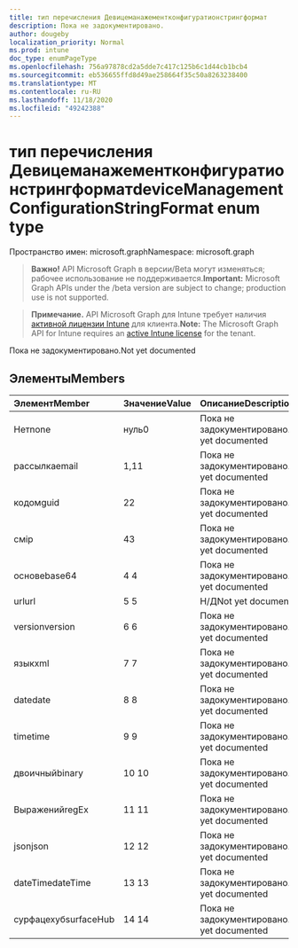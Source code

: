 ```yaml
---
title: тип перечисления Девицеманажементконфигуратионстрингформат
description: Пока не задокументировано.
author: dougeby
localization_priority: Normal
ms.prod: intune
doc_type: enumPageType
ms.openlocfilehash: 756a97878cd2a5dde7c417c125b6c1d44cb1bcb4
ms.sourcegitcommit: eb536655ffd8d49ae258664f35c50a8263238400
ms.translationtype: MT
ms.contentlocale: ru-RU
ms.lasthandoff: 11/18/2020
ms.locfileid: "49242388"
---
```

# <a name="devicemanagementconfigurationstringformat-enum-type"></a><span data-ttu-id="9c74f-103">тип перечисления Девицеманажементконфигуратионстрингформат</span><span class="sxs-lookup"><span data-stu-id="9c74f-103">deviceManagementConfigurationStringFormat enum type</span></span>

<span data-ttu-id="9c74f-104">Пространство имен: microsoft.graph</span><span class="sxs-lookup"><span data-stu-id="9c74f-104">Namespace: microsoft.graph</span></span>

> <span data-ttu-id="9c74f-105">**Важно!** API Microsoft Graph в версии/Beta могут изменяться; рабочее использование не поддерживается.</span><span class="sxs-lookup"><span data-stu-id="9c74f-105">**Important:** Microsoft Graph APIs under the /beta version are subject to change; production use is not supported.</span></span>

> <span data-ttu-id="9c74f-106">**Примечание.** API Microsoft Graph для Intune требует наличия [активной лицензии Intune](https://go.microsoft.com/fwlink/?linkid=839381) для клиента.</span><span class="sxs-lookup"><span data-stu-id="9c74f-106">**Note:** The Microsoft Graph API for Intune requires an [active Intune license](https://go.microsoft.com/fwlink/?linkid=839381) for the tenant.</span></span>

<span data-ttu-id="9c74f-107">Пока не задокументировано.</span><span class="sxs-lookup"><span data-stu-id="9c74f-107">Not yet documented</span></span>

## <a name="members"></a><span data-ttu-id="9c74f-108">Элементы</span><span class="sxs-lookup"><span data-stu-id="9c74f-108">Members</span></span>
|<span data-ttu-id="9c74f-109">Элемент</span><span class="sxs-lookup"><span data-stu-id="9c74f-109">Member</span></span>|<span data-ttu-id="9c74f-110">Значение</span><span class="sxs-lookup"><span data-stu-id="9c74f-110">Value</span></span>|<span data-ttu-id="9c74f-111">Описание</span><span class="sxs-lookup"><span data-stu-id="9c74f-111">Description</span></span>|
|:---|:---|:---|
|<span data-ttu-id="9c74f-112">Нет</span><span class="sxs-lookup"><span data-stu-id="9c74f-112">none</span></span>|<span data-ttu-id="9c74f-113">нуль</span><span class="sxs-lookup"><span data-stu-id="9c74f-113">0</span></span>|<span data-ttu-id="9c74f-114">Пока не задокументировано.</span><span class="sxs-lookup"><span data-stu-id="9c74f-114">Not yet documented</span></span>|
|<span data-ttu-id="9c74f-115">рассылка</span><span class="sxs-lookup"><span data-stu-id="9c74f-115">email</span></span>|<span data-ttu-id="9c74f-116">1,1</span><span class="sxs-lookup"><span data-stu-id="9c74f-116">1</span></span>|<span data-ttu-id="9c74f-117">Пока не задокументировано.</span><span class="sxs-lookup"><span data-stu-id="9c74f-117">Not yet documented</span></span>|
|<span data-ttu-id="9c74f-118">кодом</span><span class="sxs-lookup"><span data-stu-id="9c74f-118">guid</span></span>|<span data-ttu-id="9c74f-119">2</span><span class="sxs-lookup"><span data-stu-id="9c74f-119">2</span></span>|<span data-ttu-id="9c74f-120">Пока не задокументировано.</span><span class="sxs-lookup"><span data-stu-id="9c74f-120">Not yet documented</span></span>|
|<span data-ttu-id="9c74f-121">см</span><span class="sxs-lookup"><span data-stu-id="9c74f-121">ip</span></span>|<span data-ttu-id="9c74f-122">4</span><span class="sxs-lookup"><span data-stu-id="9c74f-122">3</span></span>|<span data-ttu-id="9c74f-123">Пока не задокументировано.</span><span class="sxs-lookup"><span data-stu-id="9c74f-123">Not yet documented</span></span>|
|<span data-ttu-id="9c74f-124">основе</span><span class="sxs-lookup"><span data-stu-id="9c74f-124">base64</span></span>|<span data-ttu-id="9c74f-125">4 </span><span class="sxs-lookup"><span data-stu-id="9c74f-125">4</span></span>|<span data-ttu-id="9c74f-126">Пока не задокументировано.</span><span class="sxs-lookup"><span data-stu-id="9c74f-126">Not yet documented</span></span>|
|<span data-ttu-id="9c74f-127">url</span><span class="sxs-lookup"><span data-stu-id="9c74f-127">url</span></span>|<span data-ttu-id="9c74f-128">5 </span><span class="sxs-lookup"><span data-stu-id="9c74f-128">5</span></span>|<span data-ttu-id="9c74f-129">Н/Д</span><span class="sxs-lookup"><span data-stu-id="9c74f-129">Not yet documented</span></span>|
|<span data-ttu-id="9c74f-130">version</span><span class="sxs-lookup"><span data-stu-id="9c74f-130">version</span></span>|<span data-ttu-id="9c74f-131">6 </span><span class="sxs-lookup"><span data-stu-id="9c74f-131">6</span></span>|<span data-ttu-id="9c74f-132">Пока не задокументировано.</span><span class="sxs-lookup"><span data-stu-id="9c74f-132">Not yet documented</span></span>|
|<span data-ttu-id="9c74f-133">язык</span><span class="sxs-lookup"><span data-stu-id="9c74f-133">xml</span></span>|<span data-ttu-id="9c74f-134">7 </span><span class="sxs-lookup"><span data-stu-id="9c74f-134">7</span></span>|<span data-ttu-id="9c74f-135">Пока не задокументировано.</span><span class="sxs-lookup"><span data-stu-id="9c74f-135">Not yet documented</span></span>|
|<span data-ttu-id="9c74f-136">date</span><span class="sxs-lookup"><span data-stu-id="9c74f-136">date</span></span>|<span data-ttu-id="9c74f-137">8 </span><span class="sxs-lookup"><span data-stu-id="9c74f-137">8</span></span>|<span data-ttu-id="9c74f-138">Пока не задокументировано.</span><span class="sxs-lookup"><span data-stu-id="9c74f-138">Not yet documented</span></span>|
|<span data-ttu-id="9c74f-139">time</span><span class="sxs-lookup"><span data-stu-id="9c74f-139">time</span></span>|<span data-ttu-id="9c74f-140">9 </span><span class="sxs-lookup"><span data-stu-id="9c74f-140">9</span></span>|<span data-ttu-id="9c74f-141">Пока не задокументировано.</span><span class="sxs-lookup"><span data-stu-id="9c74f-141">Not yet documented</span></span>|
|<span data-ttu-id="9c74f-142">двоичный</span><span class="sxs-lookup"><span data-stu-id="9c74f-142">binary</span></span>|<span data-ttu-id="9c74f-143">10 </span><span class="sxs-lookup"><span data-stu-id="9c74f-143">10</span></span>|<span data-ttu-id="9c74f-144">Пока не задокументировано.</span><span class="sxs-lookup"><span data-stu-id="9c74f-144">Not yet documented</span></span>|
|<span data-ttu-id="9c74f-145">Выражений</span><span class="sxs-lookup"><span data-stu-id="9c74f-145">regEx</span></span>|<span data-ttu-id="9c74f-146">11 </span><span class="sxs-lookup"><span data-stu-id="9c74f-146">11</span></span>|<span data-ttu-id="9c74f-147">Пока не задокументировано.</span><span class="sxs-lookup"><span data-stu-id="9c74f-147">Not yet documented</span></span>|
|<span data-ttu-id="9c74f-148">json</span><span class="sxs-lookup"><span data-stu-id="9c74f-148">json</span></span>|<span data-ttu-id="9c74f-149">12 </span><span class="sxs-lookup"><span data-stu-id="9c74f-149">12</span></span>|<span data-ttu-id="9c74f-150">Пока не задокументировано.</span><span class="sxs-lookup"><span data-stu-id="9c74f-150">Not yet documented</span></span>|
|<span data-ttu-id="9c74f-151">dateTime</span><span class="sxs-lookup"><span data-stu-id="9c74f-151">dateTime</span></span>|<span data-ttu-id="9c74f-152">13 </span><span class="sxs-lookup"><span data-stu-id="9c74f-152">13</span></span>|<span data-ttu-id="9c74f-153">Пока не задокументировано.</span><span class="sxs-lookup"><span data-stu-id="9c74f-153">Not yet documented</span></span>|
|<span data-ttu-id="9c74f-154">сурфацехуб</span><span class="sxs-lookup"><span data-stu-id="9c74f-154">surfaceHub</span></span>|<span data-ttu-id="9c74f-155">14 </span><span class="sxs-lookup"><span data-stu-id="9c74f-155">14</span></span>|<span data-ttu-id="9c74f-156">Пока не задокументировано.</span><span class="sxs-lookup"><span data-stu-id="9c74f-156">Not yet documented</span></span>|




